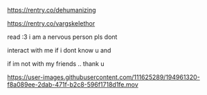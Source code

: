 
https://rentry.co/dehumanizing

https://rentry.co/vargskeIethor

read :3 i am a nervous person pls dont

interact with me if i dont know u and

if im not with my friends .. thank u


https://user-images.githubusercontent.com/111625289/194961320-f8a089ee-2dab-471f-b2c8-596f1718d1fe.mov


